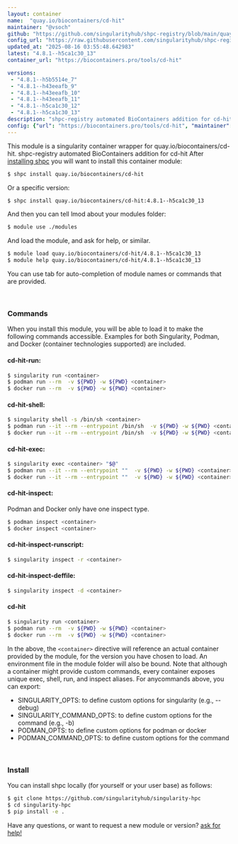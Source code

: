 ```yaml
---
layout: container
name:  "quay.io/biocontainers/cd-hit"
maintainer: "@vsoch"
github: "https://github.com/singularityhub/shpc-registry/blob/main/quay.io/biocontainers/cd-hit/container.yaml"
config_url: "https://raw.githubusercontent.com/singularityhub/shpc-registry/main/quay.io/biocontainers/cd-hit/container.yaml"
updated_at: "2025-08-16 03:55:48.642983"
latest: "4.8.1--h5ca1c30_13"
container_url: "https://biocontainers.pro/tools/cd-hit"

versions:
 - "4.8.1--h5b5514e_7"
 - "4.8.1--h43eeafb_9"
 - "4.8.1--h43eeafb_10"
 - "4.8.1--h43eeafb_11"
 - "4.8.1--h5ca1c30_12"
 - "4.8.1--h5ca1c30_13"
description: "shpc-registry automated BioContainers addition for cd-hit"
config: {"url": "https://biocontainers.pro/tools/cd-hit", "maintainer": "@vsoch", "description": "shpc-registry automated BioContainers addition for cd-hit", "latest": {"4.8.1--h5ca1c30_13": "sha256:6cf8bf310be10dd43a85376e78d2915d2d094dd8b8c84d03c0bc13f73ab63fa2"}, "tags": {"4.8.1--h5b5514e_7": "sha256:b4144c315bbf544f28179913091a025bf2f2a15161d9cb383d06c36168ece5d3", "4.8.1--h43eeafb_9": "sha256:50934f1cd2927a45684d92cbb1102ee507775e582d303ba226cd20beaa957436", "4.8.1--h43eeafb_10": "sha256:45aa26e5a28840d544e2ead34372b49cad0b427f55c443bbf5850b81c661f577", "4.8.1--h43eeafb_11": "sha256:905ab6f3d2a1c5836ba1b89eced80101da5b37d4db5e9dc70297fa0b5223a04d", "4.8.1--h5ca1c30_12": "sha256:1ff6105703b03273e9a99613c3e6754159633b12f856a64bf47cd044976cc71c", "4.8.1--h5ca1c30_13": "sha256:6cf8bf310be10dd43a85376e78d2915d2d094dd8b8c84d03c0bc13f73ab63fa2"}, "docker": "quay.io/biocontainers/cd-hit"}
---
```


This module is a singularity container wrapper for quay.io/biocontainers/cd-hit.
shpc-registry automated BioContainers addition for cd-hit
After [installing shpc](#install) you will want to install this container module:


```bash
$ shpc install quay.io/biocontainers/cd-hit
```

Or a specific version:

```bash
$ shpc install quay.io/biocontainers/cd-hit:4.8.1--h5ca1c30_13
```

And then you can tell lmod about your modules folder:

```bash
$ module use ./modules
```

And load the module, and ask for help, or similar.

```bash
$ module load quay.io/biocontainers/cd-hit/4.8.1--h5ca1c30_13
$ module help quay.io/biocontainers/cd-hit/4.8.1--h5ca1c30_13
```

You can use tab for auto-completion of module names or commands that are provided.

<br>

### Commands

When you install this module, you will be able to load it to make the following commands accessible.
Examples for both Singularity, Podman, and Docker (container technologies supported) are included.

#### cd-hit-run:

```bash
$ singularity run <container>
$ podman run --rm  -v ${PWD} -w ${PWD} <container>
$ docker run --rm  -v ${PWD} -w ${PWD} <container>
```

#### cd-hit-shell:

```bash
$ singularity shell -s /bin/sh <container>
$ podman run --it --rm --entrypoint /bin/sh  -v ${PWD} -w ${PWD} <container>
$ docker run --it --rm --entrypoint /bin/sh  -v ${PWD} -w ${PWD} <container>
```

#### cd-hit-exec:

```bash
$ singularity exec <container> "$@"
$ podman run --it --rm --entrypoint ""  -v ${PWD} -w ${PWD} <container> "$@"
$ docker run --it --rm --entrypoint ""  -v ${PWD} -w ${PWD} <container> "$@"
```

#### cd-hit-inspect:

Podman and Docker only have one inspect type.

```bash
$ podman inspect <container>
$ docker inspect <container>
```

#### cd-hit-inspect-runscript:

```bash
$ singularity inspect -r <container>
```

#### cd-hit-inspect-deffile:

```bash
$ singularity inspect -d <container>
```



#### cd-hit

```bash
$ singularity run <container>
$ podman run --rm  -v ${PWD} -w ${PWD} <container>
$ docker run --rm  -v ${PWD} -w ${PWD} <container>
```


In the above, the `<container>` directive will reference an actual container provided
by the module, for the version you have chosen to load. An environment file in the
module folder will also be bound. Note that although a container
might provide custom commands, every container exposes unique exec, shell, run, and
inspect aliases. For anycommands above, you can export:

 - SINGULARITY_OPTS: to define custom options for singularity (e.g., --debug)
 - SINGULARITY_COMMAND_OPTS: to define custom options for the command (e.g., -b)
 - PODMAN_OPTS: to define custom options for podman or docker
 - PODMAN_COMMAND_OPTS: to define custom options for the command

<br>

### Install

You can install shpc locally (for yourself or your user base) as follows:

```bash
$ git clone https://github.com/singularityhub/singularity-hpc
$ cd singularity-hpc
$ pip install -e .
```

Have any questions, or want to request a new module or version? [ask for help!](https://github.com/singularityhub/singularity-hpc/issues)